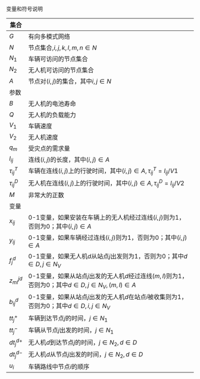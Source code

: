 变量和符号说明

| 集合          |                                                              |
| ------------- | ------------------------------------------------------------ |
| $G$           | 有向多模式网络                                               |
| $N$           | 节点集合,$i,j,k,l,m,n\in{N}$                                 |
| $N_1$         | 车辆可访问的节点集合                                         |
| $N_2$         | 无人机可访问的节点集合                                       |
| $A$           | 节点对$(i,j)$的集合，其中$i,j\in{N}$                         |
| 参数          |                                                              |
| $B$           | 无人机的电池寿命                                             |
| $Q$           | 无人机的负载能力                                             |
| $V_1$         | 车辆速度                                                     |
| $V_2$         | 无人机速度                                                   |
| $q_m$         | 受灾点的需求量                                               |
| $l_{ij}$      | 连线$(i,j)$的长度，其中$(i,j)\in{A}$                         |
| $τ_{ij}^{T}$  | 车辆在连线$(i,j)$上的行驶时间，其中$(i,j)\in{A}, τ_{ij}^{T}=l_{ij}/V1$ |
| $τ_{ij}^{D}$  | 无人机在连线$(i,j)$上的行驶时间，其中$(i,j)\in{A}, τ_{ij}^{D}=l_{ij}/V2$ |
| $M$           | 非常大的正数                                                 |
| 变量          |                                                              |
| $x_{ij}$      | 0-1变量，如果安装在车辆上的无人机经过连线$(i,j)$则为1，否则为0；其中$(i,j)\in{A}$ |
| $y_{ij}$      | 0-1变量，如果车辆经过连线$(i,j)$则为1，否则为0；其中$(i,j)\in{A}$ |
| $f_j^d$       | 0-1变量，如果无人机$d$从站点$j$出发则为1，否则为0；其中$d\in{D},j\in{N_V}$ |
| $z_{ml}^{jd}$ | 0-1变量，如果从站点$j$出发的无人机$d$经过连线$(m,l)$则为1，否则为0；其中$d\in{D},j\in{N_V},(m,l)\in{A}$ |
| $b_{ij}^d$    | 0-1变量，如果从站点$j$出发的无人机$d$在站点$i$被收集则为1，否则为0；其中$d\in{D},i,j\in{N_V}$ |
| $tt_{j}^+$    | 车辆到达节点$j$的时间，$j\in{N_1}$                           |
| $tt_{j}^-$    | 车辆从节点$j$出发的时间，$j\in{N_1}$                         |
| $dt_{j}^{d+}$ | 无人机$d$到达节点$j$的时间，$j\in{N_2},d\in{D}$              |
| $dt_{j}^{d-}$ | 无人机$d$从节点$j$出发的时间，$j\in{N_2},d\in{D}$            |
| $u_i$         | 车辆路线中节点$i$的顺序                                      |



